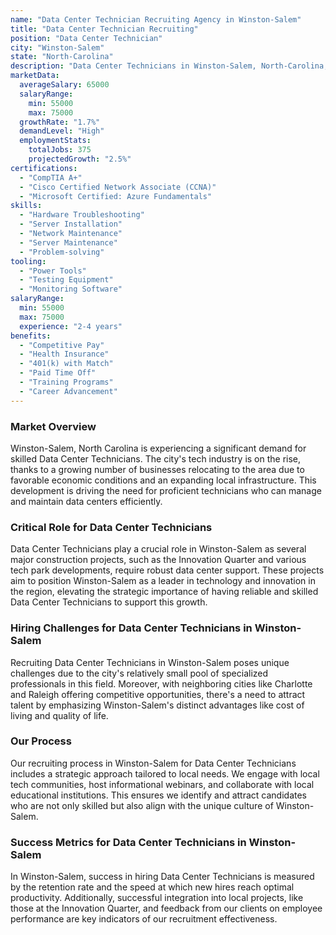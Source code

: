 ```yaml
---
name: "Data Center Technician Recruiting Agency in Winston-Salem"
title: "Data Center Technician Recruiting"
position: "Data Center Technician"
city: "Winston-Salem"
state: "North-Carolina"
description: "Data Center Technicians in Winston-Salem, North-Carolina, are responsible for server installations, troubleshooting network issues, and maintaining data center infrastructure."
marketData:
  averageSalary: 65000
  salaryRange:
    min: 55000
    max: 75000
  growthRate: "1.7%"
  demandLevel: "High"
  employmentStats:
    totalJobs: 375
    projectedGrowth: "2.5%"
certifications:
  - "CompTIA A+"
  - "Cisco Certified Network Associate (CCNA)"
  - "Microsoft Certified: Azure Fundamentals"
skills:
  - "Hardware Troubleshooting"
  - "Server Installation"
  - "Network Maintenance"
  - "Server Maintenance"
  - "Problem-solving"
tooling:
  - "Power Tools"
  - "Testing Equipment"
  - "Monitoring Software"
salaryRange:
  min: 55000
  max: 75000
  experience: "2-4 years"
benefits:
  - "Competitive Pay"
  - "Health Insurance"
  - "401(k) with Match"
  - "Paid Time Off"
  - "Training Programs"
  - "Career Advancement"
---
```


### Market Overview
Winston-Salem, North Carolina is experiencing a significant demand for skilled Data Center Technicians. The city's tech industry is on the rise, thanks to a growing number of businesses relocating to the area due to favorable economic conditions and an expanding local infrastructure. This development is driving the need for proficient technicians who can manage and maintain data centers efficiently.

### Critical Role for Data Center Technicians
Data Center Technicians play a crucial role in Winston-Salem as several major construction projects, such as the Innovation Quarter and various tech park developments, require robust data center support. These projects aim to position Winston-Salem as a leader in technology and innovation in the region, elevating the strategic importance of having reliable and skilled Data Center Technicians to support this growth.

### Hiring Challenges for Data Center Technicians in Winston-Salem
Recruiting Data Center Technicians in Winston-Salem poses unique challenges due to the city's relatively small pool of specialized professionals in this field. Moreover, with neighboring cities like Charlotte and Raleigh offering competitive opportunities, there's a need to attract talent by emphasizing Winston-Salem's distinct advantages like cost of living and quality of life.

### Our Process
Our recruiting process in Winston-Salem for Data Center Technicians includes a strategic approach tailored to local needs. We engage with local tech communities, host informational webinars, and collaborate with local educational institutions. This ensures we identify and attract candidates who are not only skilled but also align with the unique culture of Winston-Salem.

### Success Metrics for Data Center Technicians in Winston-Salem
In Winston-Salem, success in hiring Data Center Technicians is measured by the retention rate and the speed at which new hires reach optimal productivity. Additionally, successful integration into local projects, like those at the Innovation Quarter, and feedback from our clients on employee performance are key indicators of our recruitment effectiveness.